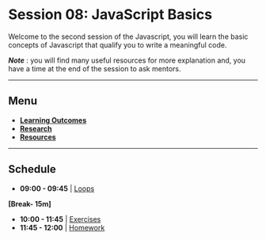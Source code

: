 # Session 08: JavaScript Basics

Welcome to the second session of the Javascript, you will learn the basic concepts of Javascript that qualify you to write a meaningful code.

**_Note_** : you will find many useful resources for more explanation and, you have a time at the end of the session to ask mentors.

---

## Menu

- **[Learning Outcomes](./learning-outcomes.md)**
- **[Research](./research-topics.md)**
- **[Resources](./resources.md)**

---

## Schedule

- **09:00 - 09:45** | [Loops](./loop.md)

**[Break- 15m]**

- **10:00 - 11:45** | [Exercises](./exercises.md)
- **11:45 - 12:00** | [Homework](./homework.md)
